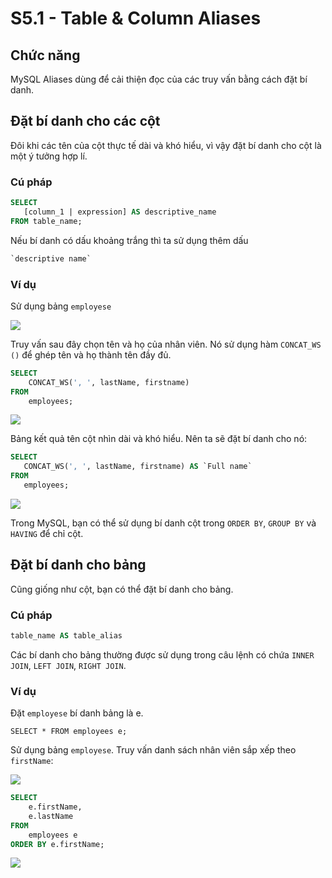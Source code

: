 # S5.1 - Table & Column Aliases

## Chức năng
MySQL Aliases dùng để cải thiện đọc của các truy vấn bằng cách đặt bí danh.

## Đặt bí danh cho các cột
Đôi khi các tên của cột thực tế dài và khó hiểu, vì vậy đặt bí danh cho cột là một ý tưởng hợp lí.

### Cú pháp
```sql
SELECT 
   [column_1 | expression] AS descriptive_name
FROM table_name;
```

Nếu bí danh có dấu khoảng trắng thì ta sử dụng thêm dấu 
```sql
`descriptive name`
```

### Ví dụ
Sử dụng bảng `employese` 

<img src = "https://i.imgur.com/CjSGH6D.png">

Truy vấn sau đây chọn tên và họ của nhân viên. Nó sử dụng hàm `CONCAT_WS ()` để ghép tên và họ thành tên đầy đủ.
```sql
SELECT 
    CONCAT_WS(', ', lastName, firstname)
FROM
    employees;
```
<img src = "https://i.imgur.com/oAuCcDu.png">


Bảng kết quả tên cột nhìn dài và khó hiểu. Nên ta sẽ đặt bí danh cho nó:
```sql
SELECT
   CONCAT_WS(', ', lastName, firstname) AS `Full name`
FROM
   employees;
```
<img src = "https://i.imgur.com/LGRY2H1.png">

Trong MySQL, bạn có thể sử dụng bí danh cột trong `ORDER BY`, `GROUP BY` và `HAVING` để chỉ cột.

## Đặt bí danh cho bảng
Cũng giống như cột, bạn có thể đặt bí danh cho bảng.
### Cú pháp
```sql
table_name AS table_alias
```

Các bí danh cho bảng thường được sử dụng trong câu lệnh có chứa `INNER JOIN`, `LEFT JOIN`, `RIGHT JOIN`.

### Ví dụ
Đặt `employese` bí danh bảng là e.
```
SELECT * FROM employees e;
```

Sử dụng bảng `employese`. Truy vấn danh sách nhân viên sắp xếp theo `firstName`:

<img src = "https://i.imgur.com/CjSGH6D.png">

```sql
SELECT 
    e.firstName, 
    e.lastName
FROM
    employees e
ORDER BY e.firstName;
```
<img src = "https://i.imgur.com/vfBHx4S.png">